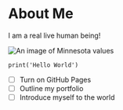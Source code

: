 # About Me
I am a real live human being!

![An image of Minnesota values](https://scontent.fagc1-2.fna.fbcdn.net/v/t1.18169-9/14440868_10153951277341547_927504604294996699_n.jpg?_nc_cat=109&ccb=1-7&_nc_sid=dd63ad&_nc_ohc=GM-uxpytVN8AX-WbPfq&_nc_ht=scontent.fagc1-2.fna&oh=00_AfDc2Yn9kQd6ZA5Gir2NzsyP1Q0F6B8eaANyX6njV1A-wg&oe=64FCB0F8)

```
print('Hello World')
```

- [ ] Turn on GitHub Pages
- [ ] Outline my portfolio
- [ ] Introduce myself to the world
